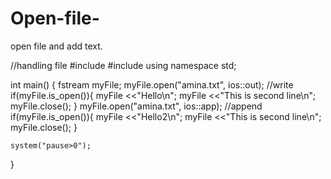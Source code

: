 # Open-file-
open file and add text. 

//handling file 
#include <iostream>
#include <fstream>
using namespace std;

int main()
{
    fstream myFile;
    myFile.open("amina.txt", ios::out); //write
    if(myFile.is_open()){
        myFile <<"Hello\n";
        myFile <<"This is second line\n";
        myFile.close();
    }
     myFile.open("amina.txt", ios::app); //append
    if(myFile.is_open()){
        myFile <<"Hello2\n";
        myFile <<"This is second line\n";
        myFile.close();
    }

    system("pause>0");
}
